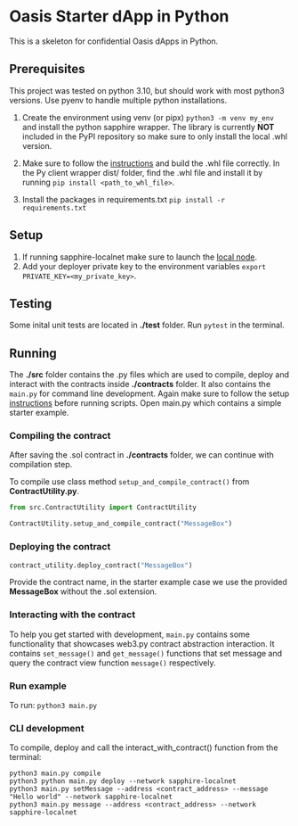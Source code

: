 # Oasis Starter dApp in Python

This is a skeleton for confidential Oasis dApps in Python.

## Prerequisites

This project was tested on python 3.10, but should work with most python3 versions. 
Use pyenv to handle multiple python installations.

1. Create the environment using venv (or pipx) ```python3 -m venv my_env``` and install the python sapphire wrapper. 
The library is currently **NOT** included in the PyPI repository so make sure to only install the local .whl version.

2. Make sure to follow the [instructions](https://github.com/oasisprotocol/sapphire-paratime/tree/main/clients/py "Py client wrapper") and build the .whl file correctly. 
In the Py client wrapper dist/ folder, find the .whl file and install 
it by running ```pip install <path_to_whl_file>```.

3. Install the packages in requirements.txt ```pip install -r requirements.txt```

## Setup

1. If running sapphire-localnet make sure to launch the 
[local node](https://github.com/oasisprotocol/oasis-web3-gateway/tree/main/docker).
2. Add your deployer private key to the environment variables ```export PRIVATE_KEY=<my_private_key>```.


## Testing

Some inital unit tests are located in **./test** folder. Run ```pytest``` in the terminal. 

## Running

The **./src** folder contains the .py files which are used to compile, deploy and interact with the contracts inside 
**./contracts** folder. It also contains the ```main.py``` for command line development. 
Again make sure to follow the setup [instructions](#Setup) before running scripts.
Open main.py which contains a simple starter example.

### Compiling the contract

After saving the .sol contract in **./contracts** folder, we can continue with compilation step. 

To compile use class method ```setup_and_compile_contract()``` from **ContractUtility.py**.

```python
from src.ContractUtility import ContractUtility

ContractUtility.setup_and_compile_contract("MessageBox")
```

### Deploying the contract

```python
contract_utility.deploy_contract("MessageBox")
```
Provide the contract name, in the starter example case we use the provided **MessageBox** without the .sol extension.

### Interacting with the contract

To help you get started with development,  ```main.py``` contains some functionality that showcases web3.py contract abstraction interaction.
It contains ```set_message()``` and ```get_message()``` functions that set message and query the contract view function ```message()``` respectively.

### Run example

To run: ```python3 main.py```

### CLI development

To compile, deploy and call the interact_with_contract() function from the terminal:
```shell
python3 main.py compile
python3 python main.py deploy --network sapphire-localnet
python3 main.py setMessage --address <contract_address> --message "Hello world" --network sapphire-localnet
python3 main.py message --address <contract_address> --network  sapphire-localnet
```
